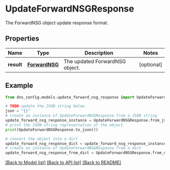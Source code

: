 # UpdateForwardNSGResponse

The ForwardNSG object update response format.

## Properties

Name | Type | Description | Notes
------------ | ------------- | ------------- | -------------
**result** | [**ForwardNSG**](ForwardNSG.md) | The updated ForwardNSG object. | [optional] 

## Example

```python
from dns_config.models.update_forward_nsg_response import UpdateForwardNSGResponse

# TODO update the JSON string below
json = "{}"
# create an instance of UpdateForwardNSGResponse from a JSON string
update_forward_nsg_response_instance = UpdateForwardNSGResponse.from_json(json)
# print the JSON string representation of the object
print(UpdateForwardNSGResponse.to_json())

# convert the object into a dict
update_forward_nsg_response_dict = update_forward_nsg_response_instance.to_dict()
# create an instance of UpdateForwardNSGResponse from a dict
update_forward_nsg_response_from_dict = UpdateForwardNSGResponse.from_dict(update_forward_nsg_response_dict)
```
[[Back to Model list]](../README.md#documentation-for-models) [[Back to API list]](../README.md#documentation-for-api-endpoints) [[Back to README]](../README.md)


